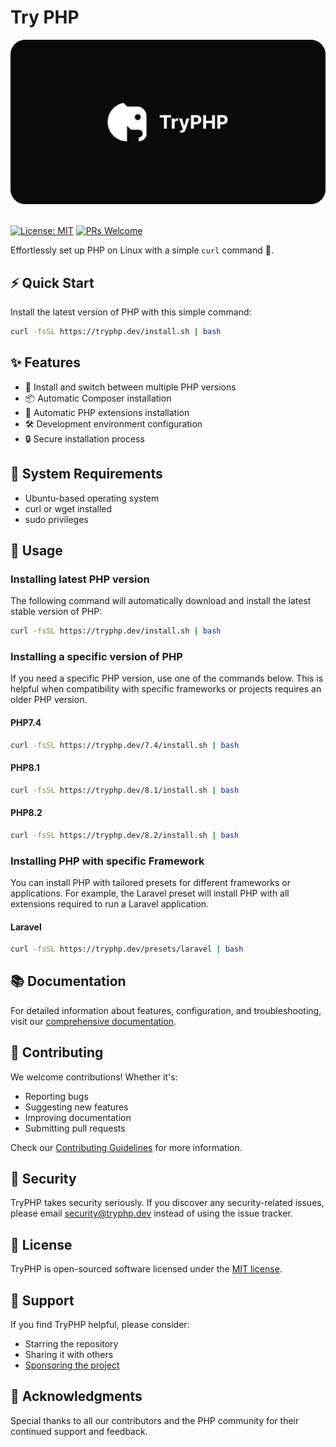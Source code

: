 # Try PHP

<img src="public/cover.png" alt="TryPHP's logo">
<br><br>

[![License: MIT](https://img.shields.io/badge/License-MIT-brightgreen.svg)](https://opensource.org/licenses/MIT)
[![PRs Welcome](https://img.shields.io/badge/PRs-welcome-brightgreen.svg)](CONTRIBUTING.md)

Effortlessly set up PHP on Linux with a simple `curl` command 🚀.

## ⚡️ Quick Start

Install the latest version of PHP with this simple command:

```sh
curl -fsSL https://tryphp.dev/install.sh | bash
```

## ✨ Features

- 🔄 Install and switch between multiple PHP versions
- 📦 Automatic Composer installation
- 🧩 Automatic PHP extensions installation
- 🛠️ Development environment configuration
- 🔒 Secure installation process

## 🔧 System Requirements

- Ubuntu-based operating system
- curl or wget installed
- sudo privileges

## 🚀 Usage

### Installing latest PHP version

The following command will automatically download and install the latest stable version of PHP:

```sh
curl -fsSL https://tryphp.dev/install.sh | bash
```

### Installing a specific version of PHP

If you need a specific PHP version, use one of the commands below. This is helpful when compatibility with specific frameworks or projects requires an older PHP version.

#### PHP7.4

```sh
curl -fsSL https://tryphp.dev/7.4/install.sh | bash
```

#### PHP8.1

```sh
curl -fsSL https://tryphp.dev/8.1/install.sh | bash
```

#### PHP8.2

```sh
curl -fsSL https://tryphp.dev/8.2/install.sh | bash
```

### Installing PHP with specific Framework

You can install PHP with tailored presets for different frameworks or applications. For example, the Laravel preset will install PHP with all extensions required to run a Laravel application.

#### Laravel

```sh
curl -fsSL https://tryphp.dev/presets/laravel | bash
```

## 📚 Documentation

For detailed information about features, configuration, and troubleshooting, visit our [comprehensive documentation](https://tryphp.dev).

## 🤝 Contributing

We welcome contributions! Whether it's:

- Reporting bugs
- Suggesting new features
- Improving documentation
- Submitting pull requests

Check our [Contributing Guidelines](CONTRIBUTING.md) for more information.

## 🔐 Security

TryPHP takes security seriously. If you discover any security-related issues, please email <security@tryphp.dev> instead of using the issue tracker.

## 📝 License

TryPHP is open-sourced software licensed under the [MIT license](LICENSE).

## 💖 Support

If you find TryPHP helpful, please consider:

- Starring the repository
- Sharing it with others
- [Sponsoring the project](https://github.com/sponsors/mhdcodes)

## 🙏 Acknowledgments

Special thanks to all our contributors and the PHP community for their continued support and feedback.
